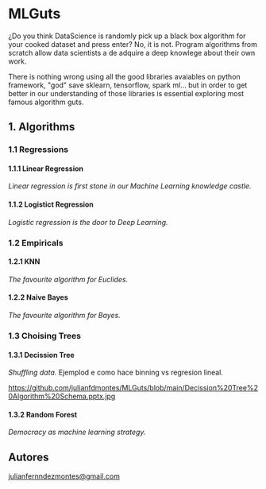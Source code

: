 # MLGuts
¿Do you think DataScience is randomly pick up a black box algorithm for your cooked dataset and press enter? No, it is not.
Program algorithms from scratch allow data scientists a de adquire a deep knowlege about their own work.

There is nothing wrong using all the good libraries avaiables on python framework, "god" save sklearn, tensorflow, spark ml... but in order to get better in our understanding of those libraries is essential exploring most famous algorithm guts.

## 1. Algorithms

### 1.1 Regressions

#### 1.1.1 Linear Regression
*Linear regression is first stone in our Machine Learning knowledge castle.*

#### 1.1.2 Logistict Regression
*Logistic regression is the door to Deep Learning.*


### 1.2 Empiricals

#### 1.2.1 KNN
*The favourite algorithm for Euclides.*

#### 1.2.2 Naive Bayes
*The favourite algorithm for Bayes.*

### 1.3 Choising Trees


#### 1.3.1 Decission Tree
*Shuffling data.*
Ejemplod e como hace binning vs regresion lineal.

https://github.com/julianfdmontes/MLGuts/blob/main/Decission%20Tree%20Algorithm%20Schema.pptx.jpg

#### 1.3.2 Random Forest
*Democracy as machine learning strategy.*

## Autores
julianfernndezmontes@gmail.com
